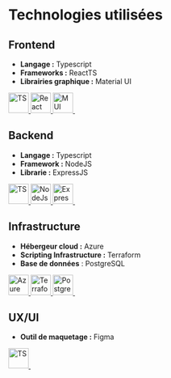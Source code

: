 # Technologies utilisées

## Frontend

- **Langage :** Typescript
- **Frameworks :** ReactTS
- **Librairies graphique :** Material UI

<div style="display:flex;flex-direction:row;">
    <a href="https://www.typescriptlang.org/">
      <img src="https://humancoders-formations.s3.amazonaws.com/uploads/course/logo/230/formation-typescript.png" title="TS" alt="TS" height="40"/>&nbsp;
    </a>
    <a href="https://fr.reactjs.org/">
      <img src="https://upload.wikimedia.org/wikipedia/commons/thumb/a/a7/React-icon.svg/1200px-React-icon.svg.png" title="React" alt="React" height="40"/>&nbsp;
    </a>
    <a href="https://mui.com/material-ui/getting-started/overview/">
      <img src="https://mui.com/static/logo.png" title="MUI" alt="MUI" width="40" height="40"/>&nbsp;
    </a>
</div>

## Backend

- **Langage :** Typescript
- **Framework :** NodeJS
- **Librarie :** ExpressJS

<div style="display:flex;flex-direction:row;">
    <a href="https://www.typescriptlang.org/">
      <img src="https://humancoders-formations.s3.amazonaws.com/uploads/course/logo/230/formation-typescript.png" title="TS" alt="TS" height="40"/>&nbsp;
    </a>
    <a href="https://nodejs.org/en/">
      <img src="https://upload.wikimedia.org/wikipedia/commons/thumb/d/d9/Node.js_logo.svg/1200px-Node.js_logo.svg.png" title="NodeJs" alt="NodeJs" height="40"/>&nbsp;
    </a>
    <a href="https://expressjs.com/fr/">
      <img src="https://upload.wikimedia.org/wikipedia/commons/6/64/Expressjs.png" title="ExpressJs" alt="ExpressJs" height="40"/>&nbsp;
    </a>
</div>

## Infrastructure

- **Hébergeur cloud :** Azure
- **Scripting Infrastructure :** Terraform
- **Base de données** : PostgreSQL

<div style="display:flex;flex-direction:row;">
    <a href="https://azure.microsoft.com/fr-fr/">
      <img src="https://www.soat.fr/assets/images/formation/Azure.png" title="Azure" alt="Azure" height="40"/>&nbsp;
    </a>
    <a href="https://www.terraform.io/">
      <img src="https://humancoders-formations.s3.amazonaws.com/uploads/course/logo/541/formation-terraform.png" title="Terraform" alt="Terraform" height="40"/>&nbsp;
    </a>
    <a href="https://www.postgresql.org/">
      <img src="https://www.postgresql.org/media/img/about/press/elephant.png" title="PostgreSQL" alt="PostgreSQL" height="40"/>&nbsp;
    </a>
</div>

## UX/UI

- **Outil de maquetage :** Figma

<div style="display:flex;flex-direction:row;">
    <a href="https://www.figma.com/">
      <img src="https://upload.wikimedia.org/wikipedia/commons/3/33/Figma-logo.svg" title="TS" alt="TS" height="40"/>&nbsp;
    </a>
</div>
